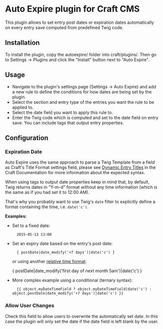 # Auto Expire plugin for Craft CMS

This plugin allows to set entry post dates or expiration dates automatically on every entry save computed from predefined Twig code.

## Installation

To install the plugin, copy the autoexpire/ folder into craft/plugins/. Then go to Settings → Plugins and click the "Install" button next to "Auto Expire".

## Usage

- Navigate to the plugin's settings page (Settings → Auto Expire) and add a new rule to define the conditions for how dates are being set by the plugin.
- Select the section and entry type of the entries you want the rule to be applied to.
- Select the date field you want to apply this rule to.
- Enter the Twig code which is computed and set to the date field on entry save. You can include tags that output entry properties.

## Configuration

### Expiration Date

Auto Expire uses the same approach to parse a Twig Template from a field as Craft's Title Format settings field, please see [Dynamic Entry Titles][1] in the Craft Documentation for more information about the expected syntax.

When using tags to output date properties keep in mind that, by default, Twig returns dates in "Y-m-d" format without any time information (which is the same as if you had set it to 12:00 AM).

That's why you probably want to use Twig's `date` filter to explicitly define a format containing the time, i.e. `date('c')`.

**Examples:**

- Set to a fixed date:

        2015-05-13 13:00

- Set an expiry date based on the entry's post date:

        { postDate|date_modify('+7 days')|date('c') }

  or using another [relative time format][2]:

    { postDate|date_modify('first day of next month 5am')|date('c') }

- More complex example using a conditional (ternary syntax):

        {{ object.myDateTimeField ? object.myDateTimeField|date('c') : object.postDate|date_modify('+7 days')|date('c') }}

### Allow User Changes

Check this field to allow users to overwrite the automatically set date. In this case the plugin will only set the date if the date field is left blank by the user.


  [1]: http://buildwithcraft.com/docs/sections-and-entries#dynamic-entry-titles
  [2]: http://php.net/manual/de/datetime.formats.relative.php
